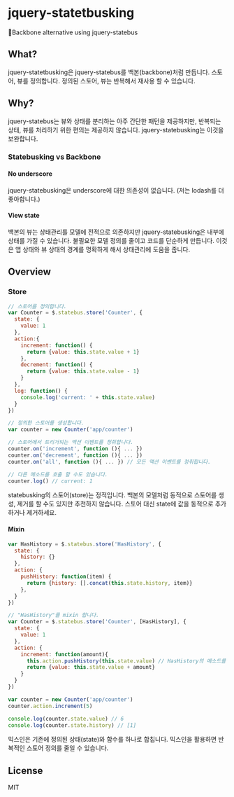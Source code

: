# jquery-statetbusking
🎸Backbone alternative using jquery-statebus

## What?
jquery-statetbusking은 jquery-statebus를 백본(backbone)처럼 만듭니다. 스토어, 뷰를 정의합니다. 정의된 스토어, 뷰는 반복해서 재사용 할 수 있습니다.

## Why?
jquery-statebus는 뷰와 상태를 분리하는 아주 간단한 패턴을 제공하지만, 반복되는 상태, 뷰를 처리하기 위한 편의는 제공하지 않습니다. jquery-statebusking는 이것을 보완합니다.

### Statebusking vs Backbone
#### No underscore
jquery-statebusking은 underscore에 대한 의존성이 없습니다. (저는 lodash를 더 좋아합니다.)

#### View state
백본의 뷰는 상태관리를 모델에 전적으로 의존하지만 jquery-statebusking은 내부에 상태를 가질 수 있습니다. 불필요한 모델 정의를 줄이고 코드를 단순하게 만듭니다. 이것은 앱 상태와 뷰 상태의 경계를 명확하게 해서 상태관리에 도움을 줍니다.

## Overview
### Store
```js
// 스토어를 정의합니다.
var Counter = $.statebus.store('Counter', {
  state: {
    value: 1
  },
  action:{
    increment: function() {
      return {value: this.state.value + 1}
    },
    decrement: function() {
      return {value: this.state.value - 1}
    }
  },
  log: function() {
    console.log('current: ' + this.state.value)
  }
})

// 정의한 스토어를 생성합니다.
var counter = new Counter('app/counter')

// 스토어에서 트리거되는 액션 이벤트를 청취합니다.
counter.on('increment', function (){ ... })
counter.on('decrement', function (){ ... })
counter.on('all', function (){ ... }) // 모든 액션 이벤트를 청취합니다.

// 다른 메소드를 호출 할 수도 있습니다.
counter.log() // current: 1
```
statebusking의 스토어(store)는 정적입니다. 백본의 모델처럼 동적으로 스토어를 생성, 제거를 할 수도 있지만 추천하지 않습니다. 스토어 대신 state에 값을 동적으로 추가하거나 제거하세요.

#### Mixin
```js
var HasHistory = $.statebus.store('HasHistory', {
  state: {
    history: {}
  },
  action: {
    pushHistory: function(item) {
      return {history: [].concat(this.state.history, item)}
    },
  }
})

// "HasHistory"를 mixin 합니다.
var Counter = $.statebus.store('Counter', [HasHistory], {
  state: {
    value: 1
  },
  action: {
    increment: function(amount){
      this.action.pushHistory(this.state.value) // HasHistory의 메소드를 사용할 수 있습니다.
      return {value: this.state.value + amount}
    }
  }
})

var counter = new Counter('app/counter')
counter.action.increment(5)

console.log(counter.state.value) // 6
console.log(counter.state.history) // [1]
```
믹스인은 기존에 정의된 상태(state)와 함수를 하나로 합칩니다. 믹스인을 활용하면 반복적인 스토어 정의를 줄일 수 있습니다.


## License
MIT
